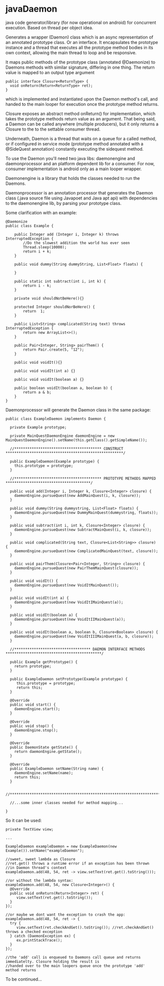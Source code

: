 # javaDaemon
java code generator/library (for now operational on android) for concurrent execution. Based on thread per object idea.


Generates a wrapper (Daemon) class which is an async representation of an annotated prototype class. Or an interface.
It encapsulates the prototype instance and a thread that executes all the prototype method bodies in its own context,
allowing the main thread to loop and be responsive.

It maps public methods of the prototype class (annotated @Daemonize) to Daemons methods with similar signature,
differing in one thing. The return value is mapped to an output type argument
   
    public interface Closure<ReturnType> {
      void onReturn(Return<ReturnType> ret);
    }
    
which is implemented and instantiated upon the Daemon method's call, and handed to the main looper for execution once 
the prototype method returns.
    
Closure exposes an abstract method onReturn() for implementation, which takes the prototype methods return value as an
argument.
That being said, a Daemon can be called anywhere (multiple producers), but it only returns a Closure to the to the settable consumer
thread.

Underneath, Daemon is a thread that waits on a queue for a called method, or if configured in service 
mode (prototype method annotated with a @SideQuest annotation) constantly executing the sidequest method.

To use the Daemon you'll need two java libs: daemonengine and daemonprocessor and an platform dependent lib for a consumer.
For now, consumer implementation is android only as a main looper wrapper.

Daemonengine is a library that holds the classes needed to run the Daemons.

Daemonprocessor is an annotation processor that generates the Daemon class (.java source file using Javapoet and Java apt 
api) with dependencies to the daemonengine lib, by parsing your prototype class.

Some clarification with an example:

    @Daemonize
    public class Example {

        public Integer add (Integer i, Integer k) throws InterruptedException {
            //Do the slowest addition the world has ever seen
            Thread.sleep(10000);
            return i + k;
        }

        public void dummy(String dummyString, List<Float> floats) {

        }

        public static int subtract(int i, int k) {
            return i - k;
        }

        private void shouldNotBeHere(){}

        protected Integer shouldNorBeHere() {
            return  1;
        }

        public List<String> complicated(String text) throws InterruptedException {
            return new ArrayList<>();
        }

        public Pair<Integer, String> pairThem() {
            return Pair.create(5, "12");
        }

        public void voidIt(){}

        public void voidIt(int a) {}

        public void voidIt(boolean a) {}

        public boolean voidIt(boolean a, boolean b) {
            return a & b;
        }
    }

Daemonprocessor will generate the Daemon class in the same package:

    public class ExampleDaemon implements Daemon {

      private Example prototype;

      private MainQuestDaemonEngine daemonEngine = new MainQuestDaemonEngine().setName(this.getClass().getSimpleName());

      //**************************************** CONSTRUCT ******************************************************/

      public ExampleDaemon(Example prototype) {
        this.prototype = prototype;
      }

      //**************************************** PROTOTYPE METHODS MAPPED ***************************************/

      public void add(Integer i, Integer k, Closure<Integer> closure) {
        daemonEngine.pursueQuest(new AddMainQuest(i, k, closure));
      }

      public void dummy(String dummystring, List<Float> floats) {
        daemonEngine.pursueQuest(new DummyMainQuest(dummystring, floats));
      }

      public void subtract(int i, int k, Closure<Integer> closure) {
        daemonEngine.pursueQuest(new SubtractMainQuest(i, k, closure));
      }

      public void complicated(String text, Closure<List<String>> closure) {
        daemonEngine.pursueQuest(new ComplicatedMainQuest(text, closure));
      }

      public void pairThem(Closure<Pair<Integer, String>> closure) {
        daemonEngine.pursueQuest(new PairThemMainQuest(closure));
      }

      public void voidIt() {
        daemonEngine.pursueQuest(new VoidItMainQuest());
      }

      public void voidIt(int a) {
        daemonEngine.pursueQuest(new VoidItIMainQuest(a));
      }

      public void voidIt(boolean a) {
        daemonEngine.pursueQuest(new VoidItIIMainQuest(a));
      }

      public void voidIt(boolean a, boolean b, Closure<Boolean> closure) {
        daemonEngine.pursueQuest(new VoidItIIIMainQuest(a, b, closure));
      }

      //*********************************** DAEMON INTERFACE METHODS ********************************************/

      public Example getPrototype() {
        return prototype;
      }
      
      public ExampleDaemon setPrototype(Example prototype) {
         this.prototype = prototype;
         return this;
      }

      @Override
      public void start() {
        daemonEngine.start();
      }

      @Override
      public void stop() {
        daemonEngine.stop();
      }

      @Override
      public DaemonState getState() {
        return daemonEngine.getState();
      }

      @Override
      public ExampleDaemon setName(String name) {
        daemonEngine.setName(name);
        return this;
      }

      //********************************************************************************************************/

      //...some inner classes needed for method mapping...

    }

So it can be used:

    private TextView view;

    ...

    ExampleDaemon exampleDaemon = new ExampleDaemon(new Example()).setName("exampleDaemon");

    //sweet, sweet lambda as Closure 
    //ret.get() throws a runtime error if an exception has been thrown
    //in Daemon thread's context
    exampleDaemon.add(48, 54, ret -> view.setText(ret.get().toString()));
    
    //or without the lambda syntax:
    exampleDaemon.add(48, 54, new Closure<Integer>() {
      @Override
      public void onReturn(Return<Integer> ret) {
         view.setText(ret.get().toString());
      }
    });
    
    //or maybe we dont want the exception to crash the app:
    exampleDaemon.add(48, 54, ret -> {
      try {
         view.setText(ret.checkAndGet().toString()); //ret.checkAndGet() throws a checked exception
      } catch (DaemonException ex) {
         ex.printStackTrace();
      }
    });
    
    //the 'add' call is enqueued to Daemons call queue and returns immediatelty. Closure holding the result is
    //handed over to the main loopers queue once the prototype 'add' method returns

To be continued...
